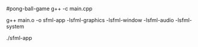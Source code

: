#pong-ball-game
g++ -c main.cpp

g++ main.o -o sfml-app -lsfml-graphics -lsfml-window -lsfml-audio -lsfml-system

./sfml-app
